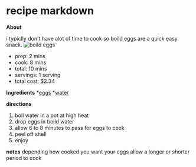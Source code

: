 # recipe markdown
 **About**

i typiclly don't have alot of time to cook so boild eggs are a quick easy snack.
![boild eggs](https://www.google.com/url?sa=i&source=images&cd=&ved=2ahUKEwi-m4GRlPHkAhUi01kKHaGgDz8QjRx6BAgBEAQ&url=https%3A%2F%2Fdownshiftology.com%2Frecipes%2Fperfect-soft-boiled-hard-boiled-eggs%2F&psig=AOvVaw3-gjOA3GSazWPjVgPgZs1Y&ust=1569678973837984)

* prep: 2 mins
* cook: 8 mins
* total: 10 mins
* servings: 1 serving
* total cost: $2.34

**Ingredients**
*[eggs](https://www.amazon.com/GRASS-NON-GMO-RANGE-COLORED-CHICKEN/dp/B06Y4ZYRTP?ref_=fsclp_pl_dp_1)
*[water](https://www.amazon.com/365-Everyday-Value-Spring-Water/dp/B074MG73P3/ref=sxin_3_pb?fpw=pantry&keywords=water+case&pd_rd_i=B074MG73P3&pd_rd_r)

**directions**
1. boil water in a pot at high heat
2. drop eggs in boild water
3. allow 6 to 8 minutes to pass for eggs to cook
4. peel off shell
5. enjoy

**notes**
depending how cooked you want your eggs allow a longer or shorter period to cook
